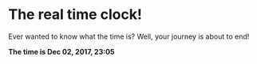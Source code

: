 # The real time clock!

Ever wanted to know what the time is? Well, your journey is about to end!

**The time is Dec 02, 2017, 23:05**